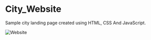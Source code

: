 # City_Website
Sample city landing page created using HTML, CSS And JavaScript.

<img src="https://user-images.githubusercontent.com/90696522/136048892-ebe55a06-65ff-4491-bbf7-bc7d31b8636e.png" alt="Website"/>
